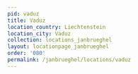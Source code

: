 ```yaml
---
pid: vaduz
title: Vaduz
location_country: Liechtenstein
location_city: Vaduz
collection: locations_janbrueghel
layout: locationpage_janbrueghel
order: '080'
permalink: /janbrueghel/locations/vaduz
---
```

